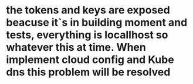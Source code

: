 # the tokens and keys are exposed beacuse it`s in building moment and tests, everything is locallhost so whatever this at time. When implement cloud config and Kube dns this problem will be resolved